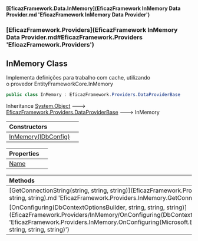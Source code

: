 #### [EficazFramework.Data.InMemory](EficazFramework InMemory Data Provider.md 'EficazFramework InMemory Data Provider')
### [EficazFramework.Providers](EficazFramework InMemory Data Provider.md#EficazFramework.Providers 'EficazFramework.Providers')

## InMemory Class

Implementa definições para trabalho com cache, utilizando  
o provedor EntityFrameworkCore.InMemory

```csharp
public class InMemory : EficazFramework.Providers.DataProviderBase
```

Inheritance [System.Object](https://docs.microsoft.com/en-us/dotnet/api/System.Object 'System.Object') &#129106; [EficazFramework.Providers.DataProviderBase](https://docs.microsoft.com/en-us/dotnet/api/EficazFramework.Providers.DataProviderBase 'EficazFramework.Providers.DataProviderBase') &#129106; InMemory

| Constructors | |
| :--- | :--- |
| [InMemory(IDbConfig)](EficazFramework.Providers/InMemory/InMemory(IDbConfig).md 'EficazFramework.Providers.InMemory.InMemory(EficazFramework.Configuration.IDbConfig)') | |

| Properties | |
| :--- | :--- |
| [Name](EficazFramework.Providers/InMemory/Name.md 'EficazFramework.Providers.InMemory.Name') | |

| Methods | |
| :--- | :--- |
| [GetConnectionString(string, string, string)](EficazFramework.Providers/InMemory/GetConnectionString(string, string, string).md 'EficazFramework.Providers.InMemory.GetConnectionString(string, string, string)') | |
| [OnConfiguring(DbContextOptionsBuilder, string, string, string)](EficazFramework.Providers/InMemory/OnConfiguring(DbContextOptionsBuilder, string, string, string).md 'EficazFramework.Providers.InMemory.OnConfiguring(Microsoft.EntityFrameworkCore.DbContextOptionsBuilder, string, string, string)') | |
